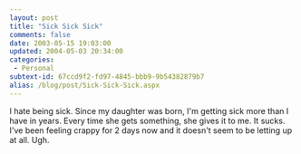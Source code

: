 ```yaml
---
layout: post
title: "Sick Sick Sick"
comments: false
date: 2003-05-15 19:03:00
updated: 2004-05-03 20:34:00
categories:
 - Personal
subtext-id: 67ccd9f2-fd97-4845-bbb9-9b54382879b7
alias: /blog/post/Sick-Sick-Sick.aspx
---
```



I hate being sick. Since my daughter was born, I'm getting sick more than I have in years. Every time she gets something, she gives it to me. It sucks. I've been feeling crappy for 2 days now and it doesn't seem to be letting up at all. Ugh.
